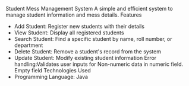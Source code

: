 Student Mess Management System
A simple and efficient system to manage student information and mess details.
Features
- Add Student: Register new students with their details
- View Student: Display all registered students
- Search Student: Find a specific student by name, roll number, or department
- Delete Student: Remove a student's record from the system
- Update Student: Modify existing student information
  Error handling:Validates user inputs for
  Non-numeric data in numeric field.
  Empty field
Technologies Used
- Programming Language: Java
